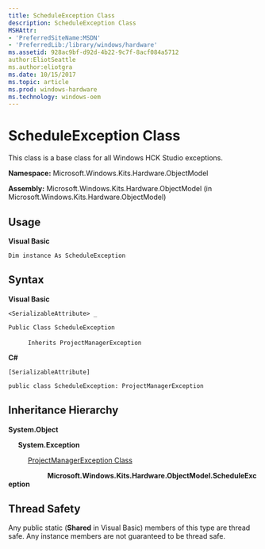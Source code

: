 ```yaml
---
title: ScheduleException Class
description: ScheduleException Class
MSHAttr:
- 'PreferredSiteName:MSDN'
- 'PreferredLib:/library/windows/hardware'
ms.assetid: 928ac9bf-d92d-4b22-9c7f-8acf084a5712
author:EliotSeattle
ms.author:eliotgra
ms.date: 10/15/2017
ms.topic: article
ms.prod: windows-hardware
ms.technology: windows-oem
---
```


# ScheduleException Class


This class is a base class for all Windows HCK Studio exceptions.

**Namespace:** Microsoft.Windows.Kits.Hardware.ObjectModel

**Assembly:** Microsoft.Windows.Kits.Hardware.ObjectModel (in Microsoft.Windows.Kits.Hardware.ObjectModel)

## <span id="Usage"></span><span id="usage"></span><span id="USAGE"></span>Usage


**Visual Basic**

`Dim instance As ScheduleException`

## <span id="Syntax"></span><span id="syntax"></span><span id="SYNTAX"></span>Syntax


**Visual Basic**

`<SerializableAttribute> _`

`Public Class ScheduleException`

          `Inherits ProjectManagerException`

**C#**

`[SerializableAttribute]`

`public class ScheduleException: ProjectManagerException`

## <span id="Inheritance_Hierarchy"></span><span id="inheritance_hierarchy"></span><span id="INHERITANCE_HIERARCHY"></span>Inheritance Hierarchy


**System.Object**

     **System.Exception**

          [ProjectManagerException Class](projectmanagerexception-class.md)

                    **Microsoft.Windows.Kits.Hardware.ObjectModel.ScheduleException**

## <span id="Thread_Safety"></span><span id="thread_safety"></span><span id="THREAD_SAFETY"></span>Thread Safety


Any public static (**Shared** in Visual Basic) members of this type are thread safe. Any instance members are not guaranteed to be thread safe.

 

 






